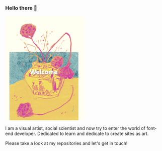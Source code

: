 ### Hello there 👋

<img src="https://github.com/hoohkostwon/hoohkostwon/blob/main/image/homepage%20screenshot.png" width="250">


I am a visual artist, social scientist and now try to enter the world of font-end developer. 
Dedicated to learn and dedicate to create sites as art. 


Please take a look at my repositories and let's get in touch!
